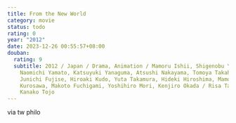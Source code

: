 ```yaml
---
title: From the New World
category: movie
status: todo
rating: 0
year: "2012"
date: 2023-12-26 00:55:57+08:00
douban:
  rating: 9
  subtitle: 2012 / Japan / Drama, Animation / Mamoru Ishii, Shigenobu Yamauchi,
    Naomichi Yamato, Katsuyuki Yanaguma, Atsushi Nakayama, Tomoya Takahashi,
    Junichi Fujise, Hiroaki Kudo, Yuta Takamura, Hideki Hiroshima, Mamoru
    Kurosawa, Makoto Fuchigami, Yoshihiro Mori, Kenjiro Okada / Risa Taneda,
    Kanako Tojo
---
```


via tw philo
